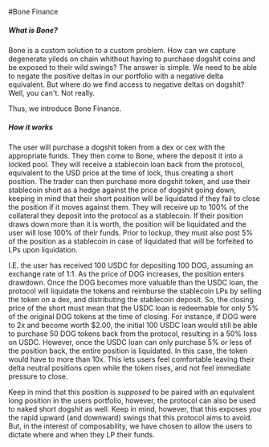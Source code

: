 #Bone Finance


##### What is Bone? 
Bone is a custom solution to a custom problem. How can we capture degenerate yileds on chain whithout having to purchase dogshit coins and be exposed to their wild swings? The answer is simple. We need to be able to negate the positive deltas in our portfolio with a negative delta equivalent. But where do we find access to negative deltas on dogshit? Well, you can't. Not really. 

Thus, we introduce Bone Finance. 

##### How it works
The user will purchase a dogshit token from a dex or cex with the appropriate funds. They then come to Bone, where the deposit it into a locked pool. They will receive a stablecoin loan back from the protocol, equivalent to the USD price at the time of lock, thus creating a short position. The trader can then purchase more dogshit token, and use their stablecoin short as a hedge against the price of dogshit going down, keeping in mind that their short position will be liquidated if they fail to close the position if it moves against them. They will receive up to 100% of the collateral they deposit into the protocol as a stablecoin. If their position draws down more than it is worth, the position will be liquidated and the user will lose 100% of their funds. Prior to lockup, they must also post 5% of the position as a stablecoin in case of liquidated that will be forfeited to LPs upon liquidation. 

I.E. the user has received 100 USDC for depositing 100 DOG, assuming an exchange rate of 1:1. As the price of DOG increases, the position enters drawdown. Once the DOG becomes more valuable than the USDC loan, the protocol will liquidate the tokens and reimburse the stablecoin LPs by selling the token on a dex, and distributing the stablecoin deposit. So, the closing price of the short must mean that the USDC loan is redeemable for only 5% of the original DOG tokens at the time of closing. For instance, if DOG were to 2x and become worth $2.00, the initial 100 USDC loan would still be able to purchase 50 DOG tokens back from the protocol, resulting in a 50% loss on USDC. However, once the USDC loan can only purchase 5% or less of the position back, the entire position is liquidated. In this case, the token would have to more than 10x. This lets users feel comfortable leaving their delta neutral positions open while the token rises, and not feel immediate pressure to close.  

Keep in mind that this position is *supposed* to be paired with an equivalent long position in the users portfolio, however, the protocol can also be used to naked short dogshit as well. Keep in mind, however, that this exposes you the rapid upward (and downward) swings that this protocol aims to avoid. But, in the interest of composability, we have chosen to allow the users to dictate where and when they LP their funds. 


